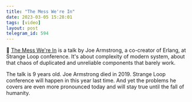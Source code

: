 ```yaml
---
title: "The Mess We're In"
date: 2023-03-05 15:28:01
tags: [video]
layout: post
telegram_id: 594
---
```


🎥 [The Mess We're In](https://www.youtube.com/watch?v=lKXe3HUG2l4) is a talk by Joe Armstrong, a co-creator of Erlang, at Strange Loop conference. It's about complexity of modern system, about that chaos of duplicated and unreliable components that barely work.

The talk is 9 years old. Joe Armstrong died in 2019. Strange Loop conference will happen in this year last time. And yet the problems he covers are even more pronounced today and will stay true until the fall of humanity.
